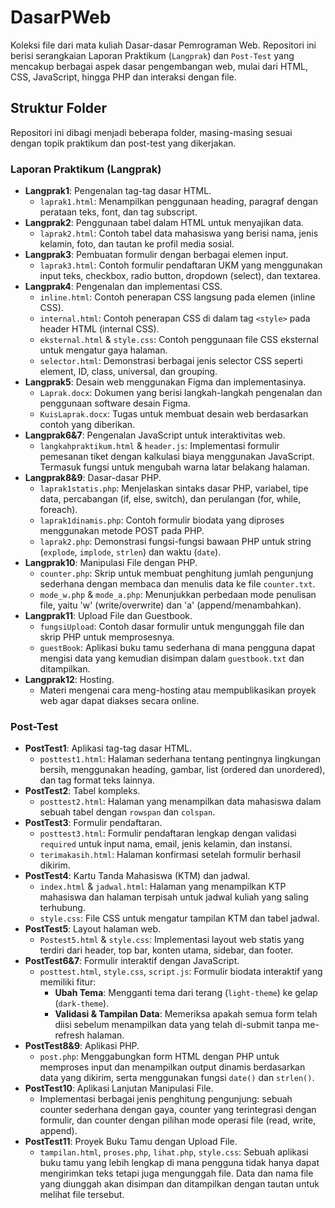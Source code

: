 # DasarPWeb

Koleksi file dari mata kuliah Dasar-dasar Pemrograman Web. Repositori ini berisi serangkaian Laporan Praktikum (`Langprak`) dan `Post-Test` yang mencakup berbagai aspek dasar pengembangan web, mulai dari HTML, CSS, JavaScript, hingga PHP dan interaksi dengan file.

## Struktur Folder

Repositori ini dibagi menjadi beberapa folder, masing-masing sesuai dengan topik praktikum dan post-test yang dikerjakan.

### Laporan Praktikum (Langprak)

-   **Langprak1**: Pengenalan tag-tag dasar HTML.
    -   `laprak1.html`: Menampilkan penggunaan heading, paragraf dengan perataan teks, font, dan tag subscript.
-   **Langprak2**: Penggunaan tabel dalam HTML untuk menyajikan data.
    -   `laprak2.html`: Contoh tabel data mahasiswa yang berisi nama, jenis kelamin, foto, dan tautan ke profil media sosial.
-   **Langprak3**: Pembuatan formulir dengan berbagai elemen input.
    -   `laprak3.html`: Contoh formulir pendaftaran UKM yang menggunakan input teks, checkbox, radio button, dropdown (select), dan textarea.
-   **Langprak4**: Pengenalan dan implementasi CSS.
    -   `inline.html`: Contoh penerapan CSS langsung pada elemen (inline CSS).
    -   `internal.html`: Contoh penerapan CSS di dalam tag `<style>` pada header HTML (internal CSS).
    -   `eksternal.html` & `style.css`: Contoh penggunaan file CSS eksternal untuk mengatur gaya halaman.
    -   `selector.html`: Demonstrasi berbagai jenis selector CSS seperti element, ID, class, universal, dan grouping.
-   **Langprak5**: Desain web menggunakan Figma dan implementasinya.
    -   `Laprak.docx`: Dokumen yang berisi langkah-langkah pengenalan dan penggunaan software desain Figma.
    -   `KuisLaprak.docx`: Tugas untuk membuat desain web berdasarkan contoh yang diberikan.
-   **Langprak6&7**: Pengenalan JavaScript untuk interaktivitas web.
    -   `langkahpraktikum.html` & `header.js`: Implementasi formulir pemesanan tiket dengan kalkulasi biaya menggunakan JavaScript. Termasuk fungsi untuk mengubah warna latar belakang halaman.
-   **Langprak8&9**: Dasar-dasar PHP.
    -   `laprak1statis.php`: Menjelaskan sintaks dasar PHP, variabel, tipe data, percabangan (if, else, switch), dan perulangan (for, while, foreach).
    -   `laprak1dinamis.php`: Contoh formulir biodata yang diproses menggunakan metode POST pada PHP.
    -   `laprak2.php`: Demonstrasi fungsi-fungsi bawaan PHP untuk string (`explode`, `implode`, `strlen`) dan waktu (`date`).
-   **Langprak10**: Manipulasi File dengan PHP.
    -   `counter.php`: Skrip untuk membuat penghitung jumlah pengunjung sederhana dengan membaca dan menulis data ke file `counter.txt`.
    -   `mode_w.php` & `mode_a.php`: Menunjukkan perbedaan mode penulisan file, yaitu 'w' (write/overwrite) dan 'a' (append/menambahkan).
-   **Langprak11**: Upload File dan Guestbook.
    -   `fungsiUpload`: Contoh dasar formulir untuk mengunggah file dan skrip PHP untuk memprosesnya.
    -   `guestBook`: Aplikasi buku tamu sederhana di mana pengguna dapat mengisi data yang kemudian disimpan dalam `guestbook.txt` dan ditampilkan.
-   **Langprak12**: Hosting.
    -   Materi mengenai cara meng-hosting atau mempublikasikan proyek web agar dapat diakses secara online.

### Post-Test

-   **PostTest1**: Aplikasi tag-tag dasar HTML.
    -   `posttest1.html`: Halaman sederhana tentang pentingnya lingkungan bersih, menggunakan heading, gambar, list (ordered dan unordered), dan tag format teks lainnya.
-   **PostTest2**: Tabel kompleks.
    -   `posttest2.html`: Halaman yang menampilkan data mahasiswa dalam sebuah tabel dengan `rowspan` dan `colspan`.
-   **PostTest3**: Formulir pendaftaran.
    -   `posttest3.html`: Formulir pendaftaran lengkap dengan validasi `required` untuk input nama, email, jenis kelamin, dan instansi.
    -   `terimakasih.html`: Halaman konfirmasi setelah formulir berhasil dikirim.
-   **PostTest4**: Kartu Tanda Mahasiswa (KTM) dan jadwal.
    -   `index.html` & `jadwal.html`: Halaman yang menampilkan KTP mahasiswa dan halaman terpisah untuk jadwal kuliah yang saling terhubung.
    -   `style.css`: File CSS untuk mengatur tampilan KTM dan tabel jadwal.
-   **PostTest5**: Layout halaman web.
    -   `Postest5.html` & `style.css`: Implementasi layout web statis yang terdiri dari header, top bar, konten utama, sidebar, dan footer.
-   **PostTest6&7**: Formulir interaktif dengan JavaScript.
    -   `posttest.html`, `style.css`, `script.js`: Formulir biodata interaktif yang memiliki fitur:
        -   **Ubah Tema**: Mengganti tema dari terang (`light-theme`) ke gelap (`dark-theme`).
        -   **Validasi & Tampilan Data**: Memeriksa apakah semua form telah diisi sebelum menampilkan data yang telah di-submit tanpa me-refresh halaman.
-   **PostTest8&9**: Aplikasi PHP.
    -   `post.php`: Menggabungkan form HTML dengan PHP untuk memproses input dan menampilkan output dinamis berdasarkan data yang dikirim, serta menggunakan fungsi `date()` dan `strlen()`.
-   **PostTest10**: Aplikasi Lanjutan Manipulasi File.
    -   Implementasi berbagai jenis penghitung pengunjung: sebuah counter sederhana dengan gaya, counter yang terintegrasi dengan formulir, dan counter dengan pilihan mode operasi file (read, write, append).
-   **PostTest11**: Proyek Buku Tamu dengan Upload File.
    -   `tampilan.html`, `proses.php`, `lihat.php`, `style.css`: Sebuah aplikasi buku tamu yang lebih lengkap di mana pengguna tidak hanya dapat mengirimkan teks tetapi juga mengunggah file. Data dan nama file yang diunggah akan disimpan dan ditampilkan dengan tautan untuk melihat file tersebut.
